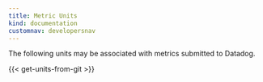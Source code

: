 ```yaml
---
title: Metric Units
kind: documentation
customnav: developersnav
---
```


The following units may be associated with metrics submitted to Datadog.

{{< get-units-from-git >}}
